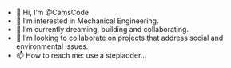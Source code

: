 - 👋 Hi, I’m @CamsCode
- 👀 I’m interested in Mechanical Engineering.
- 🌱 I’m currently dreaming, building and collaborating.
- 💞️ I’m looking to collaborate on projects that address social and environmental issues.
- 📫 How to reach me: use a stepladder...

<!---
CamsCode/CamsCode is a ✨ special ✨ repository because its `README.md` (this file) appears on your GitHub profile.
You can click the Preview link to take a look at your changes.
--->
